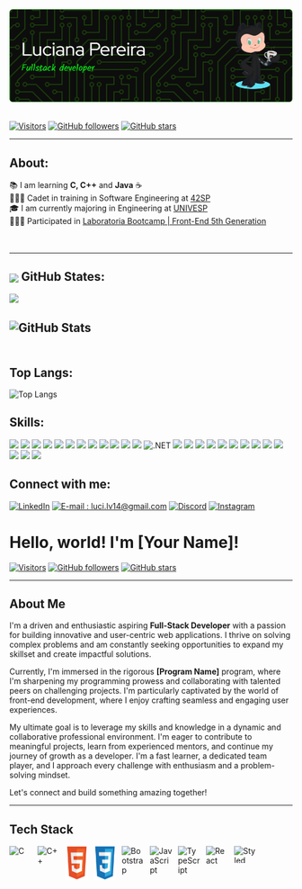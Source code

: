 
 <div align="center">
    <img src="https://github.com/luciana-pereira/luciana-pereira/blob/master/github-header-image%20(5).png?raw=true" />
<!--<img align="right" alt="black-woman-with-laptop" src= "https://media.istockphoto.com/vectors/young-black-woman-with-laptop-sitting-in-chair-bag-vector-id1266949327?k=20&m=1266949327&s=170667a&w=0&h=NwowNt7l3FmAYfQpH5KmA1eBKKf0fJds8SgKgYF8L8E=" height = 240 width = 370/>-->
</div><br>

[![Visitors](https://komarev.com/ghpvc/?username=luciana-pereira&color=07e616&style=flat&label=visitors)](https://github.com/luciana-pereira)
[![GitHub followers](https://img.shields.io/github/followers/luciana-pereira?color=07e616&style=flat)](https://github.com/luciana-pereira)
[![GitHub stars](https://img.shields.io/github/stars/luciana-pereira?color=07e616&style=flat)](https://github.com/luciana-pereira)

---

## About:
 📚 I am learning <b>C, C++</b> and <b>Java</b> ☕️<br />
 👩🏽‍🚀 Cadet in training in Software Engineering at <a href="https://www.42sp.org.br" target="_blank">42SP</a ><br />
 🎓 I am currently majoring in Engineering at <a href="https://univesp.br/" target="_blank">UNIVESP</a ><br />
 👩🏾‍💻 Participated in <a href="https://selecao.laboratoria.la" target="_blank">Laboratoria Bootcamp | Front-End 5th Generation</a ><br />
<br /><br />

---

 <p align="center">
  <!--     <img src="https://badge42.vercel.app/api/v2/cl155llci000609lcgznhbohw/stats?cursusId=21&coalitionId=undefined" align="center"/>-->
 </p>

## <img src="https://github.githubassets.com/images/modules/logos_page/GitHub-Mark.png" width="30" align="center"> GitHub States: 
 ![](http://github-readme-streak-stats.herokuapp.com?user=luciana-pereira&theme=radical)
 
 ![GitHub Stats](https://github-readme-stats-sigma-five.vercel.app/api?username=luciana-pereira&show_icons=true&theme=radical&include_all_commits=true&count_private=true)
<br /><br />
---

## Top Langs: 
![Top Langs](https://github-readme-stats.vercel.app/api/top-langs/?username=luciana-pereira&show_icons=true&count_private=true&include_all_commits=true&langs_count=40&theme=radical&layout=compact)
</br>

## Skills:
![](https://img.shields.io/badge/Code-Angular-informational?style=flat&logo=angular&logoColor=white&color=fe428e)
![](https://img.shields.io/badge/Code-Express-informational?style=flat&Color=white&color=fe428e)
![](https://img.shields.io/badge/Code-Javascript-informational?style=flat&logo=javascript&logoColor=white&color=fe428e)
![](https://img.shields.io/badge/Code-HTML5-informational?style=flat&logo=html5&logoColor=white&color=fe428e)
![](https://img.shields.io/badge/Code-Graphql-informational?style=flat&logo=graphql&Color=white&color=fe428e)
![](https://img.shields.io/badge/Code-React-informational?style=flat&logo=react&logoColor=white&color=fe428e)
![](https://img.shields.io/badge/Code-Redux-informational?style=flat&logo=redux&logoColor=white&color=fe428e)
![](https://img.shields.io/badge/Code-React_Router-informational?style=flat&logo=react-router&logoColor=white&color=fe428e)
![](https://img.shields.io/badge/Code-Vue-informational?style=flat&logo=vue.js&logoColor=white&color=fe428e)
![](https://img.shields.io/badge/Code-Node-informational?style=flat&logo=node.js&logoColor=white&color=fe428e)
![](https://img.shields.io/badge/Code-Typescript-informational?style=flat&logo=typescript&logoColor=white&color=fe428e)
![](https://img.shields.io/badge/Code-CSS3-informational?style=flat&logo=css3&logoColor=white&color=fe428e)
![.NET](https://img.shields.io/badge/Code-.NET-informational?style=flat&logo=dotnet&logoColor=white&color=fe428e)
![](https://img.shields.io/badge/Code-Python-informational?style=flat&logo=python&logoColor=white&color=fe428e)
![](https://img.shields.io/badge/Code-Java-informational?style=flat&logo=java&logoColor=white&color=fe428e)
![](https://img.shields.io/badge/Code-Nestjs-informational?style=flat&logo=nestjs&logoColor=white&color=fe428e)
![](https://img.shields.io/badge/Code-C-informational?style=flat&logo=c&logoColor=white&color=fe428e)
![](https://img.shields.io/badge/Code-C++-informational?style=flat&logo=cplusplus&logoColor=white&color=fe428e)
![](https://img.shields.io/badge/Tools-Docker-informational?style=flat&logo=docker&logoColor=white&color=fe428e)
![](https://img.shields.io/badge/Tools-Django-informational?style=flat&logo=django&logoColor=white&color=fe428e)
![](https://img.shields.io/badge/Tools-PostgreSQL-informational?style=flat&logo=postgresql&logoColor=white&color=fe428e)
![](https://img.shields.io/badge/Tools-Mongodb-informational?style=flat&logo=mongodb&logoColor=white&color=fe428e)
![](https://img.shields.io/badge/Tools-Jquery-informational?style=flat&logo=jquery&logoColor=white&color=fe428e)
![](https://img.shields.io/badge/Tools-Kubernetes-informational?style=flat&logo=kubernetes&logoColor=white&color=fe428e)
![](https://img.shields.io/badge/Tools-Firebase-informational?style=flat&logo=firebase&logoColor=white&color=fe428e)
![](https://img.shields.io/badge/Shell-Bash-informational?style=flat&logo=gnu-bash&logoColor=white&color=fe428e)
</br>

## Connect with me:
[![LinkedIn](https://img.shields.io/badge/-LinkedIn-000?style=for-the-badge&logo=linkedin&logoColor=30A3DC)](https://www.linkedin.com/in/lucianapereiras/)
[![E-mail : luci.lv14@gmail.com](https://img.shields.io/badge/-Email-000?style=for-the-badge&logo=microsoft-outlook&logoColor=E94D5F)](luci.lv14@gmail.com)
[![Discord](https://img.shields.io/badge/Discord-000?style=for-the-badge&logo=discord)](https://www.discord.com/in/luciana_pereira/)
[![Instagram](https://img.shields.io/badge/-instagram-000?style=for-the-badge&logo=instagram&logoColor=62b1d4&color:FFF)](https://www.instagram.com/lucianapereiradev/) 

#  Hello, world! I'm [Your Name]! 

[![Visitors](https://komarev.com/ghpvc/?username=[your_github_username]&color=blue&style=flat&label=visitors)](https://github.com/[your_github_username])
[![GitHub followers](https://img.shields.io/github/followers/[your_github_username]?style=social)](https://github.com/[your_github_username])
[![GitHub stars](https://img.shields.io/github/stars/[your_github_username]?style=social)](https://github.com/[your_github_username])

---

##  About Me

I'm a driven and enthusiastic aspiring **Full-Stack Developer** with a passion for building innovative and user-centric web applications. I thrive on solving complex problems and am constantly seeking opportunities to expand my skillset and create impactful solutions.

Currently, I'm immersed in the rigorous **[Program Name]** program, where I'm sharpening my programming prowess and collaborating with talented peers on challenging projects. I'm particularly captivated by the world of front-end development, where I enjoy crafting seamless and engaging user experiences.

My ultimate goal is to leverage my skills and knowledge in a dynamic and collaborative professional environment. I'm eager to contribute to meaningful projects, learn from experienced mentors, and continue my journey of growth as a developer. I'm a fast learner, a dedicated team player, and I approach every challenge with enthusiasm and a problem-solving mindset.

Let's connect and build something amazing together!

---

##  Tech Stack

<div style="display: flex; flex-wrap: wrap; gap: 10px;">
  <img align="center" alt="C" height="60" width="40" src="https://cdn.jsdelivr.net/gh/devicons/devicon/icons/c/c-original.svg">
  <img align="center" alt="C++" height="60" width="40" src="https://cdn.jsdelivr.net/gh/devicons/devicon/icons/cplusplus/cplusplus-original.svg">
  <img align="center" alt="HTML" height="60"   
  width="40" src="https://raw.githubusercontent.com/devicons/devicon/master/icons/html5/html5-original.svg">
  <img align="center" alt="CSS" height="60"   
  width="40" src="https://raw.githubusercontent.com/devicons/devicon/master/icons/css3/css3-original.svg">
  <img align="center" alt="Bootstrap" height="60"   
  width="40" src="https://cdn.jsdelivr.net/gh/devicons/devicon/icons/bootstrap/bootstrap-original.svg">
  <img align="center" alt="JavaScript"   
  height="60" width="40" src="https://cdn.jsdelivr.net/gh/devicons/devicon/icons/javascript/javascript-original.svg">
  <img align="center" alt="TypeScript" height="60"   
  width="40" src="https://cdn.jsdelivr.net/gh/devicons/devicon/icons/typescript/typescript-plain.svg">
  <img align="center" alt="React" height="60"   
  width="40" src="https://cdn.jsdelivr.net/gh/devicons/devicon/icons/react/react-original.svg">
  <img align="center" alt="Styled Components" height="30" width="40" src="https://raw.githubusercontent.com/styled-components/brand/bde053200192814dcd55923b6e41884d18e51665/styled-components.svg">
  <img   
  align="center" alt="Node.js" height="60" width="40" src="https://cdn.jsdelivr.net/gh/devicons/devicon/icons/nodejs/nodejs-original-wordmark.svg">
  <img align="center" alt="Express" height="60"   
  width="40" src="https://cdn.jsdelivr.net/gh/devicons/devicon/icons/express/express-original
